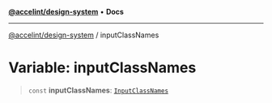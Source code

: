 [**@accelint/design-system**](../README.md) • **Docs**

***

[@accelint/design-system](../README.md) / inputClassNames

# Variable: inputClassNames

> `const` **inputClassNames**: [`InputClassNames`](../type-aliases/InputClassNames.md)
